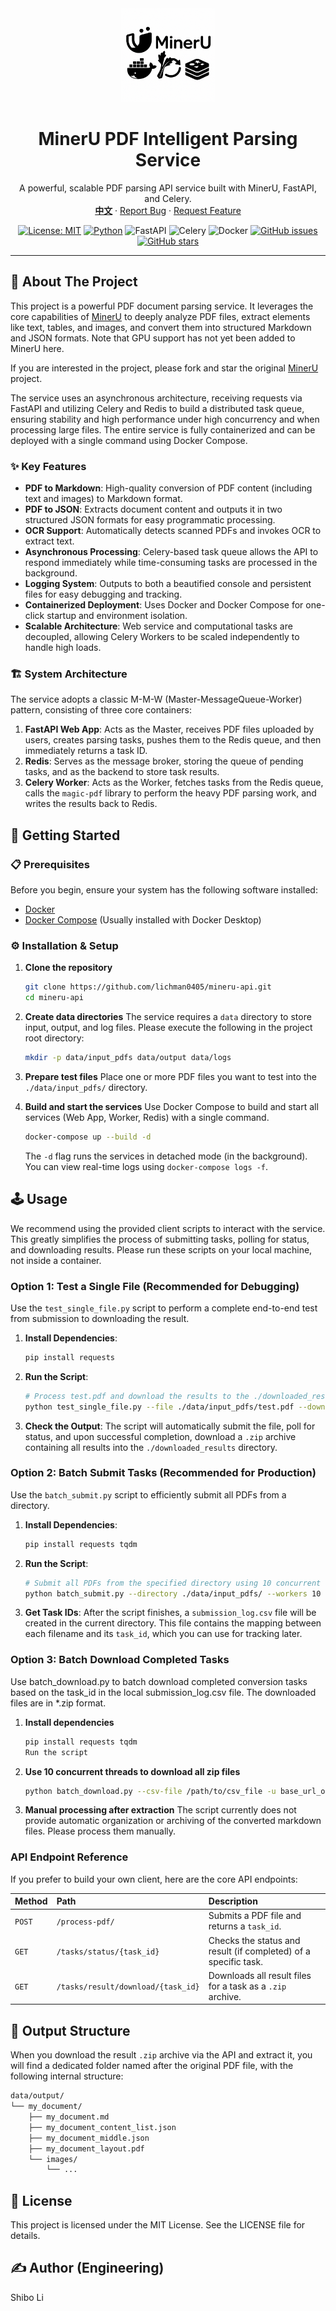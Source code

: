 <div align="center">
  <a href="https://github.com/lichman0405/mineru-api.git">
    <img src="/assets/edit_logo.png" alt="Logo" width="150px">
  </a>
  
  <h1 align="center">MinerU PDF Intelligent Parsing Service</h1>
  
  <p align="center">
    A powerful, scalable PDF parsing API service built with MinerU, FastAPI, and Celery.
    <br>
    <a href="./README.md"><strong>中文</strong></a>
    ·
    <a href="https://github.com/lichman0405/mineru-api.git/issues">Report Bug</a>
    ·
    <a href="https://github.com/lichman0405/mineru-api.git/issues">Request Feature</a>
  </p>
</div>

<div align="center">

[![License: MIT](https://img.shields.io/badge/License-MIT-blue.svg)](https://opensource.org/licenses/MIT)
[![Python](https://img.shields.io/badge/Python-3.10%2B-blue)](https://www.python.org/)
![FastAPI](https://img.shields.io/badge/FastAPI-009688?style=flat&logo=fastapi)
![Celery](https://img.shields.io/badge/Celery-3778AF?style=flat&logo=celery)
![Docker](https://img.shields.io/badge/Docker-2496ED?style=flat&logo=docker)
[![GitHub issues](https://img.shields.io/github/issues/lichman0405/mineru-api.svg)](https://github.com/lichman0405/mineru-api/issues)
[![GitHub stars](https://img.shields.io/github/stars/lichman0405/mineru-api.svg?style=social)](https://github.com/lichman0405/mineru-api.git])

</div>

---

## 📖 About The Project

This project is a powerful PDF document parsing service. It leverages the core capabilities of [MinerU](https://github.com/opendatalab/MinerU) to deeply analyze PDF files, extract elements like text, tables, and images, and convert them into structured Markdown and JSON formats.
Note that GPU support has not yet been added to MinerU here.

If you are interested in the project, please fork and star the original [MinerU](https://github.com/opendatalab/MinerU) project.

The service uses an asynchronous architecture, receiving requests via FastAPI and utilizing Celery and Redis to build a distributed task queue, ensuring stability and high performance under high concurrency and when processing large files. The entire service is fully containerized and can be deployed with a single command using Docker Compose.

### ✨ Key Features

*   **PDF to Markdown**: High-quality conversion of PDF content (including text and images) to Markdown format.
*   **PDF to JSON**: Extracts document content and outputs it in two structured JSON formats for easy programmatic processing.
*   **OCR Support**: Automatically detects scanned PDFs and invokes OCR to extract text.
*   **Asynchronous Processing**: Celery-based task queue allows the API to respond immediately while time-consuming tasks are processed in the background.
*   **Logging System**: Outputs to both a beautified console and persistent files for easy debugging and tracking.
*   **Containerized Deployment**: Uses Docker and Docker Compose for one-click startup and environment isolation.
*   **Scalable Architecture**: Web service and computational tasks are decoupled, allowing Celery Workers to be scaled independently to handle high loads.

### 🏗️ System Architecture

The service adopts a classic M-M-W (Master-MessageQueue-Worker) pattern, consisting of three core containers:
1.  **FastAPI Web App**: Acts as the Master, receives PDF files uploaded by users, creates parsing tasks, pushes them to the Redis queue, and then immediately returns a task ID.
2.  **Redis**: Serves as the message broker, storing the queue of pending tasks, and as the backend to store task results.
3.  **Celery Worker**: Acts as the Worker, fetches tasks from the Redis queue, calls the `magic-pdf` library to perform the heavy PDF parsing work, and writes the results back to Redis.

## 🚀 Getting Started

### 📋 Prerequisites

Before you begin, ensure your system has the following software installed:
*   [Docker](https://www.docker.com/get-started)
*   [Docker Compose](https://docs.docker.com/compose/install/) (Usually installed with Docker Desktop)

### ⚙️ Installation & Setup

1.  **Clone the repository**
    ```bash
    git clone https://github.com/lichman0405/mineru-api.git
    cd mineru-api
    ```

2.  **Create data directories**
    The service requires a `data` directory to store input, output, and log files. Please execute the following in the project root directory:
    ```bash
    mkdir -p data/input_pdfs data/output data/logs
    ```

3.  **Prepare test files**
    Place one or more PDF files you want to test into the `./data/input_pdfs/` directory.

4.  **Build and start the services**
    Use Docker Compose to build and start all services (Web App, Worker, Redis) with a single command.
    ```bash
    docker-compose up --build -d
    ```
    The `-d` flag runs the services in detached mode (in the background). You can view real-time logs using `docker-compose logs -f`.

## 🕹️ Usage

We recommend using the provided client scripts to interact with the service. This greatly simplifies the process of submitting tasks, polling for status, and downloading results. Please run these scripts on your local machine, not inside a container.

### Option 1: Test a Single File (Recommended for Debugging)

Use the `test_single_file.py` script to perform a complete end-to-end test from submission to downloading the result.

1.  **Install Dependencies**:
    ```bash
    pip install requests
    ```
2.  **Run the Script**:
    ```bash
    # Process test.pdf and download the results to the ./downloaded_results directory
    python test_single_file.py --file ./data/input_pdfs/test.pdf --download-dir ./downloaded_results
    ```
3.  **Check the Output**:
    The script will automatically submit the file, poll for status, and upon successful completion, download a `.zip` archive containing all results into the `./downloaded_results` directory.

### Option 2: Batch Submit Tasks (Recommended for Production)

Use the `batch_submit.py` script to efficiently submit all PDFs from a directory.

1.  **Install Dependencies**:
    ```bash
    pip install requests tqdm
    ```
2.  **Run the Script**:
    ```bash
    # Submit all PDFs from the specified directory using 10 concurrent workers
    python batch_submit.py --directory ./data/input_pdfs/ --workers 10
    ```
3.  **Get Task IDs**:
    After the script finishes, a `submission_log.csv` file will be created in the current directory. This file contains the mapping between each filename and its `task_id`, which you can use for tracking later.

### Option 3: Batch Download Completed Tasks
Use batch_download.py to batch download completed conversion tasks based on the task_id in the local submission_log.csv file. The downloaded files are in *.zip format.

1. **Install dependencies**
    ```bash
    pip install requests tqdm
    Run the script
    ```

2. **Use 10 concurrent threads to download all zip files**
    ```bash
    python batch_download.py --csv-file /path/to/csv_file -u base_url_of_service -d /path/to/download_directory -w 10
    ```

3. **Manual processing after extraction**
    The script currently does not provide automatic organization or archiving of the converted markdown files. Please process them manually.


### API Endpoint Reference

If you prefer to build your own client, here are the core API endpoints:

| Method | Path                               | Description                                                  |
| :----- | :--------------------------------- | :----------------------------------------------------------- |
| `POST` | `/process-pdf/`                    | Submits a PDF file and returns a `task_id`.                  |
| `GET`  | `/tasks/status/{task_id}`          | Checks the status and result (if completed) of a specific task. |
| `GET`  | `/tasks/result/download/{task_id}` | Downloads all result files for a task as a `.zip` archive.    |

## 📁 Output Structure

When you download the result `.zip` archive via the API and extract it, you will find a dedicated folder named after the original PDF file, with the following internal structure:

```bash
data/output/
└── my_document/
    ├── my_document.md
    ├── my_document_content_list.json
    ├── my_document_middle.json
    ├── my_document_layout.pdf
    └── images/
        └── ...
```

## 📝 License
This project is licensed under the MIT License. See the LICENSE file for details.

## ✍️ Author (Engineering)
Shibo Li